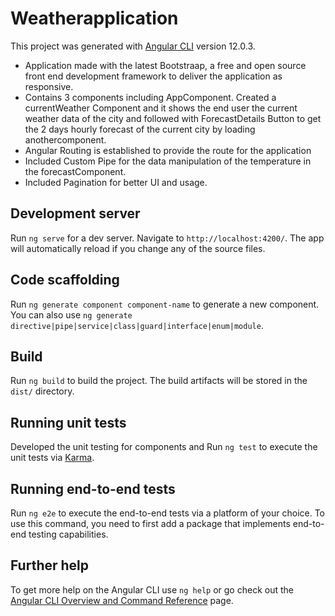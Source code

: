 # Weatherapplication

This project was generated with [Angular CLI](https://github.com/angular/angular-cli) version 12.0.3.

* Application made with the latest Bootstraap, a free and open source front end development framework to deliver the application as responsive.
* Contains 3 components including AppComponent. Created a currentWeather Component and it shows the end user the current weather data of the city and followed with ForecastDetails Button to get the 2 days hourly forecast of the current city by loading anothercomponent.
* Angular Routing is established to provide the route for the application
* Included Custom Pipe for the data manipulation of the temperature in the forecastComponent.
* Included Pagination for better UI and usage.

## Development server

Run `ng serve` for a dev server. Navigate to `http://localhost:4200/`. The app will automatically reload if you change any of the source files.

## Code scaffolding

Run `ng generate component component-name` to generate a new component. You can also use `ng generate directive|pipe|service|class|guard|interface|enum|module`.

## Build

Run `ng build` to build the project. The build artifacts will be stored in the `dist/` directory.

## Running unit tests

Developed the unit testing for components and Run `ng test` to execute the unit tests via [Karma](https://karma-runner.github.io).

## Running end-to-end tests

Run `ng e2e` to execute the end-to-end tests via a platform of your choice. To use this command, you need to first add a package that implements end-to-end testing capabilities.

## Further help

To get more help on the Angular CLI use `ng help` or go check out the [Angular CLI Overview and Command Reference](https://angular.io/cli) page.
